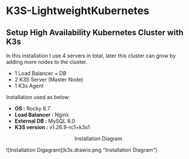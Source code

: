 # K3S-LightweightKubernetes
## Setup High Availability Kubernetes Cluster with K3s

In this installation I use 4 servers in total, later this cluster can grow by adding more nodes to the cluster.
- 1 Load Balancer + DB
- 2 K3S Server (Master Node)
- 1 K3s Agent

Installation used as below:
- **OS :** Rocky 8.7
- **Load Balancer :** Nginx
- **External DB :** MySQL 8.0
- **K3S version :** v1.26.9-rc1+k3s1

<p align="center">Installation Diagram</p>
![Installation Digagram](k3s.drawio.png "Installation Diagram")
